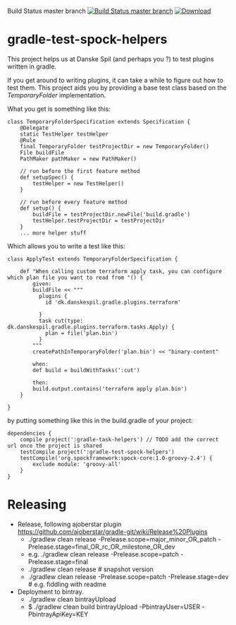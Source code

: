 Build Status master branch [![Build Status master branch](https://travis-ci.org/jwermuth/gradle-plugin-test-spock-helpers.svg?branch=master)](https://travis-ci.org/jwermuth/gradle-plugin-test-spock-helpers)
[ ![Download](https://api.bintray.com/packages/jwermuth/org.jwermuth/gradle-plugin-test-spock-helpers/images/download.svg) ](https://bintray.com/jwermuth/org.jwermuth/gradle-plugin-test-spock-helpers/_latestVersion)

# gradle-test-spock-helpers
This project helps us at Danske Spil (and perhaps you ?) to test plugins written in gradle.

If you get around to writing plugins, it can take a while to figure out how to test them.
This project aids you  by providing a base test class based on the *TemporaryFolder* implementation.

What you get is something like this:
```
class TemporaryFolderSpecification extends Specification {
    @Delegate
    static TestHelper testHelper
    @Rule
    final TemporaryFolder testProjectDir = new TemporaryFolder()
    File buildFile
    PathMaker pathMaker = new PathMaker()

    // run before the first feature method
    def setupSpec() {
        testHelper = new TestHelper()
    }

    // run before every feature method
    def setup() {
        buildFile = testProjectDir.newFile('build.gradle')
        testHelper.testProjectDir = testProjectDir
    }
    ... more helper stuff
```
Which allows you to write a test like this:
```
class ApplyTest extends TemporaryFolderSpecification {

    def "When calling custom terraform apply task, you can configure which plan file you want to read from "() {
        given:
        buildFile << """
          plugins {
            id 'dk.danskespil.gradle.plugins.terraform'

          }
          task cut(type: dk.danskespil.gradle.plugins.terraform.tasks.Apply) {
            plan = file('plan.bin')
          }
        """
        createPathInTemporaryFolder('plan.bin') << "binary-content"

        when:
        def build = buildWithTasks(':cut')

        then:
        build.output.contains('terraform apply plan.bin')
    }

}

```
by putting something like this in the build.gradle of your project:
```
dependencies {
    compile project(':gradle-task-helpers') // TODO add the correct url once the project is shared
    testCompile project(':gradle-test-spock-helpers')
    testCompile('org.spockframework:spock-core:1.0-groovy-2.4') {
        exclude module: 'groovy-all'
    }
}
```

# Releasing
* Release, following ajoberstar plugin https://github.com/ajoberstar/gradle-git/wiki/Release%20Plugins
  * ./gradlew clean release -Prelease.scope=major_minor_OR_patch -Prelease.stage=final_OR_rc_OR_milestone_OR_dev
  * e.g. ./gradlew clean release -Prelease.scope=patch -Prelease.stage=final
  * ./gradlew clean release # snapshot version
  * ./gradlew clean release -Prelease.scope=patch -Prelease.stage=dev # e.g. fiddling with readme
* Deployment to bintray.
  * ./gradlew clean bintrayUpload
  * $ ./gradlew clean build bintrayUpload -PbintrayUser=USER -PbintrayApiKey=KEY

